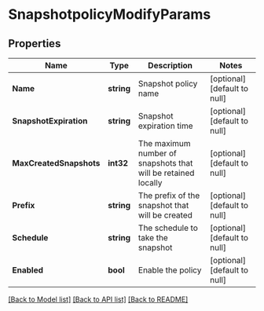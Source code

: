 # SnapshotpolicyModifyParams

## Properties
Name | Type | Description | Notes
------------ | ------------- | ------------- | -------------
**Name** | **string** | Snapshot policy name | [optional] [default to null]
**SnapshotExpiration** | **string** | Snapshot expiration time | [optional] [default to null]
**MaxCreatedSnapshots** | **int32** | The maximum number of snapshots that will be retained locally | [optional] [default to null]
**Prefix** | **string** | The prefix of the snapshot that will be created | [optional] [default to null]
**Schedule** | **string** | The schedule to take the snapshot | [optional] [default to null]
**Enabled** | **bool** | Enable the policy | [optional] [default to null]

[[Back to Model list]](../README.md#documentation-for-models) [[Back to API list]](../README.md#documentation-for-api-endpoints) [[Back to README]](../README.md)


